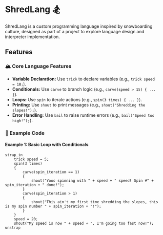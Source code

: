 # ShredLang 🏂

ShredLang is a custom programming language inspired by snowboarding culture, designed as part of a project to explore language design and interpreter implementation.

## Features

### 🏔️ Core Language Features
- **Variable Declaration:** Use `trick` to declare variables (e.g., `trick speed = 10;`).
- **Conditionals:** Use `carve` to branch logic (e.g., `carve(speed > 15) { ... }`).
- **Loops:** Use `spin` to iterate actions (e.g., `spin(3 times) { ... }`).
- **Printing:** Use `shout` to print messages (e.g., `shout("Shredding the slopes!");`).
- **Error Handling:** Use `bail` to raise runtime errors (e.g., `bail("Speed too high!");`).

### 📜 Example Code

#### Example 1: Basic Loop with Conditionals
```shd
strap_in
    trick speed = 5;
    spin(3 times)
    {
        carve(spin_iteration == 1)
        {
            shout("Yooo spinning with " + speed + " speed! Spin #" + spin_iteration + " done!");
        }
        carve(spin_iteration > 1)
        {
            shout("This ain't my first time shredding the slopes, this is my spin number " + spin_iteration + "!");
        }
    }
    speed = 20;
    shout("My speed is now " + speed + ", I'm going too fast now!");
unstrap
